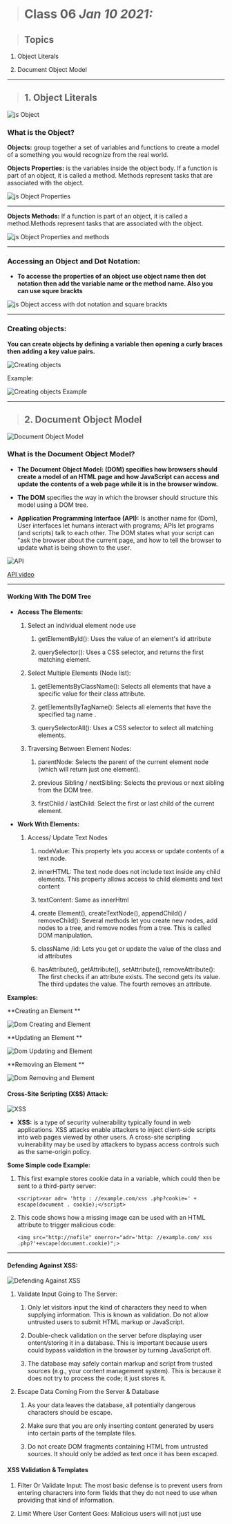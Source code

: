 > # Class 06 *Jan 10 2021:*

> ## Topics
 
   1. Object Literals
    
   2. Document Object Model
  
---


> ## 1. Object Literals

![js Object](https://javascript.info/article/object/object-user.svg)

### **What is the Object?**

**Objects:** group together a set of variables and functions to create a model
of a something you would recognize from the real world.

**Objects Properties:** is the variables inside the object body. If a function is part of an object, it is called a method.
Methods represent tasks that are associated with the object.

![js Object Properties](https://i.pinimg.com/originals/35/b2/42/35b2423677beefbb58f338e39eb853a7.jpg)

----

**Objects Methods:** If a function is part of an object, it is called a method.Methods represent tasks that are associated with the object.

![js Object Properties and methods](https://www.researchgate.net/profile/Henrique_Gaspar/publication/325361495/figure/fig1/AS:630136558858241@1527247671438/A-ship-as-a-JS-object-with-properties-eg-name-length-and-methods-eg-sail-idle.png)

----

### **Accessing an Object and Dot Notation:**

* **To accesse the properties of an object use object name then dot notation then add the variable name or the method name. Also you can use squre brackts**

![js Object access with dot notation and square brackts](https://dmitripavlutin.com/static/50a87420915de18f26da616865fe9825/05127/access-object-properties-2.png)


----

### **Creating objects:**

**You can create objects by defining a variable then opening a curly braces then adding a key value pairs.**

![Creating objects](https://d2tlksottdg9m1.cloudfront.net/uploads/2019/02/basic-JSON.jpg)

Example:

![Creating objects Example](https://image.slidesharecdn.com/javascript-110725163050-phpapp01/95/javascript-literacy-2-728.jpg?cb=1311612096)

---


> ## 2. Document Object Model


![Document Object Model](https://pbs.twimg.com/media/Dfgm4VPVAAEkcK5.jpg)


### **What is the Document Object Model?** 

* **The Document Object Model: (DOM) specifies how browsers should create a model of an HTML page and how JavaScript can access and update the contents of a web page while it is in the browser window.**

* **The DOM** specifies the way in which the browser should structure this model using a DOM tree.

* **Application Programming Interface (API):** Is another name for (Dom), User interfaces let humans interact with programs; APls let programs (and scripts) talk to each other. The DOM states what your script can "ask the browser about the current page, and how to tell the browser to update what is being shown to the user.


![API](https://qatestlab.com/assets/Uploads/API-Application-Programming-Interface)

[API video](https://miro.medium.com/max/2560/1*v5HlKG-TIvm7BU5S34F1rw.png)

----

#### **Working With The DOM Tree**

* **Access The Elements:**

   1. Select an individual element node use
       
        1. getElementByld(): Uses the value of an element's id attribute
       
        2. querySelector(): Uses a CSS selector, and returns the first matching element.
       
   2. Select Multiple Elements (Node list):
   
       1. getElementsByClassName(): Selects all elements that have a specific value for their class attribute.
       
       2. getElementsByTagName(): Selects all elements that have the specified tag name .
       
       3. querySelectorAll(): Uses a CSS selector to select all matching elements.
   
   3. Traversing Between Element Nodes: 
 
       1. parentNode: Selects the parent of the current element node (which will return just one element). 
       
       2. previous Sibling / nextSibling: Selects the previous or next sibling from the DOM tree. 
       
       3. firstChild / lastChild: Select the first or last child of the current element.
   

* **Work With Elements:**

  1. Access/ Update Text Nodes
  
      1. nodeValue: This property lets you access or update contents of a text node.
      
      2. innerHTML: The text node does not include text inside any child elements. This property allows access to child elements and text content
      
      3. textContent: Same as innerHtml
      
      4. create Element(), createTextNode(), appendChild() / removeChild(): Several methods let you create new nodes, add nodes to a tree, and remove nodes from a tree. This is called DOM manipulation.
      
      5. className /id: Lets you get or update the value of the class and id attributes
      
      6. hasAttribute(), getAttribute(), setAttribute(), removeAttribute(): The first checks if an attribute exists. The second gets its value. The third updates the value. The fourth removes an attribute.
      

**Examples:**

**Creating an Element **

![Dom Creating and Element](https://codebrainer.azureedge.net/images/createElement_js_06.png)


**Updating an Element **

![Dom Updating and Element](https://blog.knoldus.com/wp-content/uploads/2018/11/html.png)



**Removing an Element **

![Dom Removing and Element](https://codebrainer.azureedge.net/images/createElement_js_09.png)


      
      
#### **Cross-Site Scripting (XSS) Attack:**

![XSS](https://i.ytimg.com/vi/oEFPFc36weY/maxresdefault.jpg)

* **XSS:** is a type of security vulnerability typically found in web applications. XSS attacks enable attackers to inject client-side scripts into web pages viewed by other users. A cross-site scripting vulnerability may be used by attackers to bypass access controls such as the same-origin policy.


**Some Simple code Example:**

   1. This first example stores cookie data in a variable, which could then be sent to a third-party server:

       `<script>var adr= 'http : //example.com/xss .php?cookie=' + escape(document . cookie);</script>`


   2. This code shows how a missing image can be used with an HTML attribute to trigger malicious code:

       `<img src="http://nofile" onerror="adr='http: //example.com/ xss .php?'+escape(document.cookie)";>`

----

#### Defending Against XSS:

![Defending Against XSS](https://www.articlediary.com/assets/cloud-hosting.png)


1. Validate Input Going to The Server:

   1. Only let visitors input the kind of characters they need to when supplying information. This is known as validation. Do not allow untrusted users to submit HTML markup or JavaScript.
   
   2. Double-check validation on the server before displaying user  ontent/storing it in a database.  This is important because users  could bypass validation in the browser by turning JavaScript off.  
   
   3. The database may safely contain markup and script from trusted sources (e.g., your  content management system). This is because it does not try to  process the code; it just stores it. 
   
2. Escape Data Coming From the Server & Database   

   1. As your data leaves the database, all potentially dangerous characters should be escape.
   
   2. Make sure that you are only inserting content generated by users into certain parts of the template files.
   
   3. Do not create DOM fragments containing HTML from untrusted sources. It should only be added as text once it has been escaped.
   
   
   
#### XSS Validation & Templates


1. Filter Or Validate Input: The most basic defense is to prevent users from entering characters into form fields that they do not need to use when providing that kind of information.


2. Limit Where User Content Goes: Malicious users will not just use <script> tags to try and create an XSS attack. As you saw on p228, malicious code can live in an event handler attribute without being wrapped in <script> tags. XSS can also be triggered by malicious code in CSS or URLs.


#### XSS Escaping & Controlling Markup

1. **Escaping User Content:** All data from untrusted sources should be escaped on the server before it is shown on the page. Most server-side languages offer helper functions that will strip-out or escape malicious code.

 Example:
      
 Escape these characters so that they are displayed as characters (not processed as code).

   1. `&` `&amp; &#x27; (not &apos;)`

   2. `<` `&lt; &quot;`

   3. `>` `&gt; I &#x2F;`

   4. `&#x60;`


2. **Adding User Content:** When you add untrusted content to an HTML page, once it has been escaped on the server, it should still be added to the page as text.
both offer tools for doing this:

-JAVASCRIPT: Never include data from untrusted sources in JavaScript. It involves escaping all ASCII characters with a value less than 256 that are not alphanumeric characters (and can be a security risk).

 Example:

   1. DO use: textContent or innerText

   2. DO NOT use: innerHTML 


-JQUERY

   1. DO use: `.text()`

   2. DO NOT use: `.html()`


3. **URLS:** If you have links containing user input (e.g., links to a user profile or search queries), use the JavaScript encodeURIComponent () method to encode the user input. It encodes the following characters:

 Example:

    `, I ? : @ & = + $ # `


**Notes:**
  
 ** You can still use the innerHTML property and jQuery `.html()` method to add HTML to the DOM, but you must make sure that:
      
   1. You control all of the markup being generated (do not allow user content that could contain markup).
       
   2. The user's content is escaped and added as text using t he approaches noted above, rather than adding the user's content as HTML.
   
   

